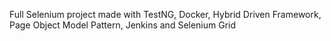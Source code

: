 Full Selenium project made with TestNG, Docker, Hybrid Driven Framework, Page Object Model Pattern, Jenkins and Selenium Grid
